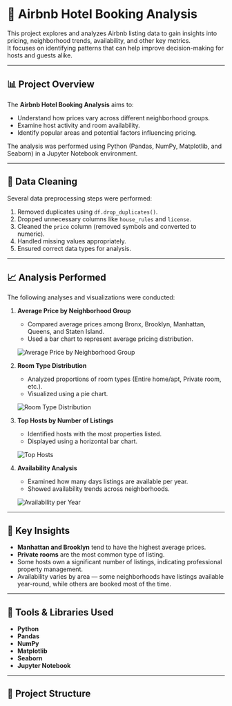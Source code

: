 # 🏨 Airbnb Hotel Booking Analysis

This project explores and analyzes Airbnb listing data to gain insights into pricing, neighborhood trends, availability, and other key metrics.  
It focuses on identifying patterns that can help improve decision-making for hosts and guests alike.

---

## 📊 Project Overview

The **Airbnb Hotel Booking Analysis** aims to:
- Understand how prices vary across different neighborhood groups.
- Examine host activity and room availability.
- Identify popular areas and potential factors influencing pricing.

The analysis was performed using Python (Pandas, NumPy, Matplotlib, and Seaborn) in a Jupyter Notebook environment.

---

## 🧹 Data Cleaning

Several data preprocessing steps were performed:
1. Removed duplicates using `df.drop_duplicates()`.
2. Dropped unnecessary columns like `house_rules` and `license`.
3. Cleaned the `price` column (removed symbols and converted to numeric).
4. Handled missing values appropriately.
5. Ensured correct data types for analysis.

---

## 📈 Analysis Performed

The following analyses and visualizations were conducted:

1. **Average Price by Neighborhood Group**  
   - Compared average prices among Bronx, Brooklyn, Manhattan, Queens, and Staten Island.  
   - Used a bar chart to represent average pricing distribution.

   ![Average Price by Neighborhood Group](images/avg_price_by_neighborhood.png)

2. **Room Type Distribution**  
   - Analyzed proportions of room types (Entire home/apt, Private room, etc.).  
   - Visualized using a pie chart.

   ![Room Type Distribution](images/room_type_distribution.png)

3. **Top Hosts by Number of Listings**  
   - Identified hosts with the most properties listed.  
   - Displayed using a horizontal bar chart.

   ![Top Hosts](images/top_hosts.png)

4. **Availability Analysis**  
   - Examined how many days listings are available per year.  
   - Showed availability trends across neighborhoods.

   ![Availability per Year](images/availability_per_year.png)

---

## 🧠 Key Insights

- **Manhattan and Brooklyn** tend to have the highest average prices.
- **Private rooms** are the most common type of listing.
- Some hosts own a significant number of listings, indicating professional property management.
- Availability varies by area — some neighborhoods have listings available year-round, while others are booked most of the time.

---

## 🧰 Tools & Libraries Used

- **Python**
- **Pandas**
- **NumPy**
- **Matplotlib**
- **Seaborn**
- **Jupyter Notebook**

---

## 📂 Project Structure


